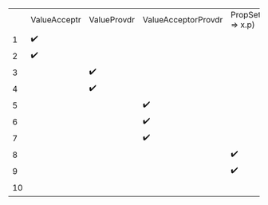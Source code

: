 

|      |                    |                    |                     |                    |                    |                    |                    |                    |                    |            |
| ---- | ------------------ | ------------------ | ------------------- | ------------------ | ------------------ | ------------------ | ------------------ | ------------------ | ------------------ | ---------- |
|      | ValueAcceptr       | ValueProvdr        | ValueAcceptorProvdr | PropSet(x => x.p)  | CommandTrg         | IReadonlyProp      | IProp              | PropSet(x => x.p)  | ICommand           | Type       |
| 1    | :heavy_check_mark: |                    |                     |                    |                    | :heavy_check_mark: |                    |                    |                    | 1Way       |
| 2    | :heavy_check_mark: |                    |                     |                    |                    |                    | :heavy_check_mark: |                    |                    | 1Way       |
| 3    |                    | :heavy_check_mark: |                     |                    |                    |                    | :heavy_check_mark: |                    |                    | 1WaySrc    |
| 4    |                    | :heavy_check_mark: |                     |                    |                    |                    |                    | :heavy_check_mark: |                    | 1WaySrc    |
| 5    |                    |                    | :heavy_check_mark:  |                    |                    | :heavy_check_mark: |                    |                    |                    | 1Way       |
| 6    |                    |                    | :heavy_check_mark:  |                    |                    |                    | :heavy_check_mark: |                    |                    | 1/2Way+Src |
| 7    |                    |                    | :heavy_check_mark:  |                    |                    |                    |                    | :heavy_check_mark: |                    | 1WaySrc    |
| 8    |                    |                    |                     | :heavy_check_mark: |                    | :heavy_check_mark: |                    |                    |                    | 1Way       |
| 9    |                    |                    |                     | :heavy_check_mark: |                    |                    | :heavy_check_mark: |                    |                    | 1Way       |
| 10   |                    |                    |                     |                    | :heavy_check_mark: |                    |                    |                    | :heavy_check_mark: | Fire       |

